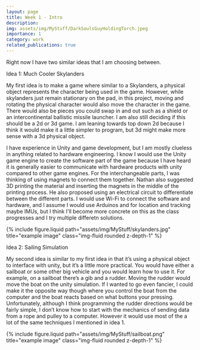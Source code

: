 ```yaml
---
layout: page
title: Week 1 - Intro
description: 
img: assets/img/MyStuff/DarkSoulsGuyHoldingTorch.jpeg
importance: 1
category: work
related_publications: true
---
```


Right now I have two similar ideas that I am choosing between.







Idea 1: Much Cooler Skylanders

My first idea is to make a game where similar to a Skylanders, a physical object represents the character being used in the game. However, while skylanders just remain stationary on the pad, in this project, moving and rotating the physical character would also move the character in the game. There would also be pieces you could swap in and out such as a shield or an intercontinental ballistic missile launcher. I am also still deciding if this should be a 2d or 3d game. I am leaning towards top down 2d because I think it would make it a little simpler to program, but 3d might make more sense with a 3d physical object.

I have experience in Unity and game development, but I am mostly clueless in anything related to hardware engineering. I know I would use the Unity game engine to create the software part of the game because I have heard it is generally easier to communicate with hardware products with unity compared to other game engines. For the interchangeable parts, I was thinking of using magnets to connect them together. Nathan also suggested 3D printing the material and inserting the magnets in the middle of the printing process. He also proposed using an electrical circuit to differentiate between the different parts. I would use Wi-Fi to connect the software and hardware, and I assume I would use Arduinos and for location and tracking maybe IMUs, but I think I'll become more concrete on this as the class progresses and I try multiple differetn solutions.


<div class="row justify-content-sm-center">
    <div class="col-sm-8 mt-3 mt-md-0">
        {% include figure.liquid path="assets/img/MyStuff/skylanders.jpg" title="example image" class="img-fluid rounded z-depth-1" %}
    </div>
</div>

Idea 2: Sailing Simulation

My second idea is similar to my first idea in that it’s using a physical object to interface with unity, but it’s a little more practical. You would have either a sailboat or some other big vehicle and you would learn how to use it. For example, on a sailboat there’s a gib and a rudder. Moving the rudder would move the boat on the unity simulation. If I wanted to go even fancier, I could make it the opposite way though where you control the boat from the computer and the boat reacts based on what buttons your pressing. Unfortunately, although I think programming the rudder directions would be fairly simple, I don’t know how to start with the mechanics of sending data from a rope and pulley to a computer. However it would use most of the a lot of the same techniques I mentioned in idea 1.

<div class="row justify-content-sm-center">
    <div class="col-sm-8 mt-3 mt-md-0">
        {% include figure.liquid path="assets/img/MyStuff/sailboat.png" title="example image" class="img-fluid rounded z-depth-1" %}
    </div>
</div>